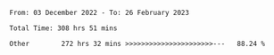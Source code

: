 <!--START_SECTION:waka-->

```text
From: 03 December 2022 - To: 26 February 2023

Total Time: 308 hrs 51 mins

Other        272 hrs 32 mins >>>>>>>>>>>>>>>>>>>>>>---   88.24 %
```

<!--END_SECTION:waka-->